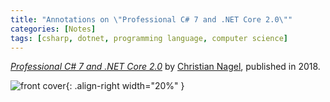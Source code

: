 ```yaml
---
title: "Annotations on \"Professional C# 7 and .NET Core 2.0\""
categories: [Notes]
tags: [csharp, dotnet, programming language, computer science]
---
```


[*Professional C# 7 and .NET Core 2.0*](https://www.wiley.com/en-us/Professional+C%23+7+and+NET+Core+2+0-p-9781119449270) by [Christian Nagel](https://csharp.christiannagel.com/), published in 2018.

![front cover](https://media.wiley.com/product_data/coverImage300/78/11194492/1119449278.jpg){: .align-right width="20%" }
